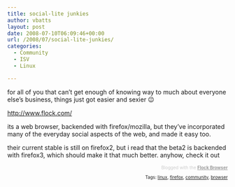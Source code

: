 ```yaml
---
title: social-lite junkies
author: vbatts
layout: post
date: 2008-07-10T06:09:46+00:00
url: /2008/07/social-lite-junkies/
categories:
  - Community
  - ISV
  - Linux

---
```

for all of you that can&#8217;t get enough of knowing way to much about everyone else&#8217;s business, things just got easier and sexier 😉
  
<http://www.flock.com/>
  
its a web browser, backended with firefox/mozilla, but they&#8217;ve incorporated many of the everyday social aspects of the web, and made it easy too.
  
their current stable is still on firefox2, but i read that the beta2 is backended with firefox3, which should make it that much better. anyhow, check it out&nbsp;&nbsp; 

<div class="flockcredit" style="text-align: right; color: #CCC; font-size: x-small;">
  Blogged with the <a href="http://www.flock.com/blogged-with-flock" style="color: #999; font-weight: bold;" target="_new" title="Flock Browser">Flock Browser</a>
</div>

<!-- technorati tags begin -->

<p style="font-size:10px;text-align:right;">
  Tags: <a href="http://technorati.com/tag/linux" rel="tag">linux</a>, <a href="http://technorati.com/tag/firefox" rel="tag">firefox</a>, <a href="http://technorati.com/tag/%20community" rel="tag"> community</a>, <a href="http://technorati.com/tag/%20browser" rel="tag"> browser</a>
</p>

<!-- technorati tags end -->
